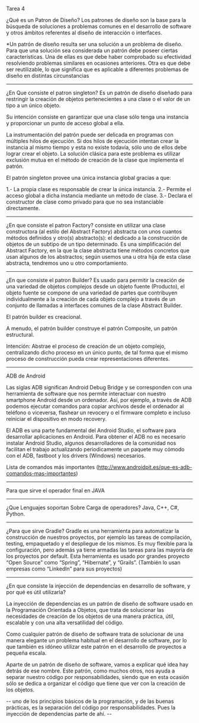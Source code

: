 Tarea 4
 
¿Qué es un Patron de Diseño?
Los patrones de diseño son la base para la búsqueda de soluciones a problemas comunes en el desarrollo de software y otros ámbitos referentes al diseño de interacción o interfaces.

 *Un patrón de diseño resulta ser una solución a un problema de diseño. Para que una solución sea considerada un patrón debe poseer ciertas características. Una de ellas es que debe haber comprobado su efectividad resolviendo problemas similares en ocasiones anteriores. Otra es que debe ser reutilizable, lo que significa que es aplicable a diferentes problemas de diseño en distintas circunstancias

*************************************
¿En Que consiste el patron singleton?
Es un patrón de diseño diseñado para restringir la creación de objetos pertenecientes a una clase o el valor de un tipo a un único objeto.

Su intención consiste en garantizar que una clase sólo tenga una instancia y proporcionar un punto de acceso global a ella.

La instrumentación del patrón puede ser delicada en programas con múltiples hilos de ejecución. Si dos hilos de ejecución intentan crear la instancia al mismo tiempo y esta no existe todavía, sólo uno de ellos debe lograr crear el objeto. La solución clásica para este problema es utilizar exclusión mutua en el método de creación de la clase que implementa el patrón.

El patrón singleton provee una única instancia global gracias a que:

1.- La propia clase es responsable de crear la única instancia. 
2.- Permite el acceso global a dicha instancia mediante un método de clase.
3.- Declara el constructor de clase como privado para que no sea instanciable directamente.

***********************************
¿En que consiste el patron Factory? 
consiste en utilizar una clase constructora (al estilo del Abstract Factory) abstracta con unos cuantos métodos definidos y otro(s) abstracto(s): el dedicado a la construcción de objetos de un subtipo de un tipo determinado. Es una simplificación del Abstract Factory, en la que la clase abstracta tiene métodos concretos que usan algunos de los abstractos; según usemos una u otra hija de esta clase abstracta, tendremos uno u otro comportamiento.

***********************************
¿En que consiste el patron Builder?
Es usado para permitir la creación de una variedad de objetos complejos desde un objeto fuente (Producto), el objeto fuente se compone de una variedad de partes que contribuyen individualmente a la creación de cada objeto complejo a través de un conjunto de llamadas a interfaces comunes de la clase Abstract Builder.

El patrón builder es creacional.

A menudo, el patrón builder construye el patrón Composite, un patrón estructural.

Intención: Abstrae el proceso de creación de un objeto complejo, centralizando dicho proceso en un único punto, de tal forma que el mismo proceso de construcción pueda crear representaciones diferentes.

________________
ADB de Android

Las siglas ADB significan Android Debug Bridge y se corresponden con una herramienta de software que nos permite interactuar con nuestro smartphone Android desde un ordenador. Así, por ejemplo, a través de ADB podemos ejecutar comandos para copiar archivos desde el ordenador al teléfono o viceversa, flashear un revocery o el firmware completo e incluso reiniciar el dispositivo en modo recovery. 

El ADB es una parte fundamental del Android Studio, el software para desarrollar aplicaciones en Android. Para obtener el ADB no es necesario instalar Android Studio, algunos desarrolladores de la comunidad nos facilitan el trabajo actualizando periodicamente un paquete muy cómodo con el ADB, fastboot y los drivers (Windows) necesarios.

Lista de comandos más importantes (http://www.androidpit.es/que-es-adb-comandos-mas-importantes)

________________________________________
Para que sirve el operador final en JAVA

__________________________________________________
¿Que Lenguajes soportan Sobre Carga de operadores?
Java, C++, C#, Python.

_________________________________
¿Para que sirve Gradle? 
Gradle es una herramienta para automatizar la construcción de nuestros proyectos, por ejemplo las tareas de compilación, testing, empaquetado y el despliegue de los mismos. Es muy flexible para la configuración, pero además ya tiene armadas las tareas para las mayoría de los proyectos por default. Esta herramienta es usado por grandes proyecto “Open Source” como “Spring”, “Hibernate”, y “Grails”. (También lo usan empresas como “LinkedIn” para sus proyectos)

_____________________________________________________________________________
¿En que consiste la injección de dependencias en desarrollo de software, y por qué es útil utilizarla?

La inyección de dependencias es un patrón de diseño de software usado en la Programación Orientada a Objetos, que trata de solucionar las necesidades de creación de los objetos de una manera práctica, útil, escalable y con una alta versatilidad del código.

Como cualquier patrón de diseño de software trata de solucionar de una manera elegante un problema habitual en el desarrollo de software, por lo que también es idóneo utilizar este patrón en el desarrollo de proyectos a pequeña escala.

Aparte de un patrón de diseño de software, vamos a explicar qué idea hay detrás de ese nombre. Este patrón, como muchos otros, nos ayuda a separar nuestro código por responsabilidades, siendo que en esta ocasión sólo se dedica a organizar el código que tiene que ver con la creación de los objetos.

-- uno de los principios básicos de la programación, y de las buenas prácticas, es la separación del código por responsabilidades. Pues la inyección de dependencias parte de ahí. --
